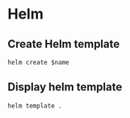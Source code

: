 # Helm
## Create Helm template
```
helm create $name
```

## Display helm template
```
helm template .
```